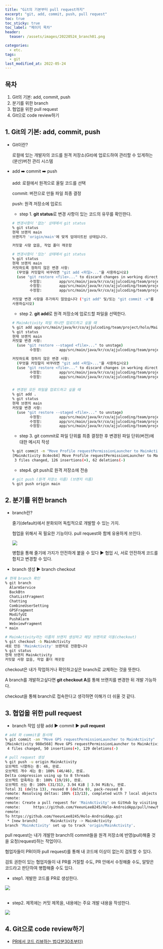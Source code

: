 ```yaml
---
title: "Git의 기본부터 pull request까지"
excerpt: "git, add, commit, push, pull request"
toc: true
toc_sticky: true
toc_label: "페이지 목차"
header:
  teaser: /assets/images/20220524_branch01.png

categories:
  - etc.
tags:
  - git
last_modified_at: 2022-05-24
---
```



## 목차

1. Git의 기본: add, commit, push
2. 분기를 위한 branch
3. 협업을 위한 pull request
4. Git으로 code review하기



## 1. Git의 기본: add, commit, push

* Git이란?

  로컬에 있는 개발자의 코드를 원격 저장소(Git)에 업로드하여 관리할 수 있게하는 (분산)버전 관리 시스템

* add ➡️ commit ➡️ push

  add: 로컬에서 원격으로 올릴 코드를 선택<br>

  commit: 버전으로 만들 파일 최종 결정<br>

  push: 원격 저장소에 업로드<br>

  

  * step 1. **git status**로 변경 사항이 있는 코드의 유무를 확인한다.

  ```sh
  # 변경사항이 '없는' 상태에서 git status
  % git status
  현재 브랜치 main
  브랜치가 'origin/main'에 맞게 업데이트된 상태입니다.
  
  커밋할 사항 없음, 작업 폴더 깨끗함
  
  # 변경사항이 '있는' 상태에서 git status
  % git status
  현재 브랜치 main
  커밋하도록 정하지 않은 변경 사항:
    (무엇을 커밋할지 바꾸려면 "git add <파일>..."을 사용하십시오)
    (use "git restore <file>..." to discard changes in working directory)
          수정함:        app/src/main/java/kr/co/ajjulcoding/team/project/holo/MainActivity.kt
          수정함:        app/src/main/java/kr/co/ajjulcoding/team/project/holo/ProfileFragment.kt
          수정함:        app/src/main/java/kr/co/ajjulcoding/team/project/holo/UsersettingFragment.kt
  
  커밋할 변경 사항을 추가하지 않았습니다 ("git add" 및/또는 "git commit -a"를
  사용하십시오)
  ```

  

  * step 2. **git add**로 원격 저장소에 업로드할 파일을 선택한다.

  ```sh
  # MainActivity 파일 하나만 업로드하고 싶을 때
  % git add app/src/main/java/kr/co/ajjulcoding/team/project/holo/MainActivity.kt
  % git status
  현재 브랜치 main
  커밋할 변경 사항:
    (use "git restore --staged <file>..." to unstage)
          수정함:        app/src/main/java/kr/co/ajjulcoding/team/project/holo/MainActivity.kt
  
  커밋하도록 정하지 않은 변경 사항:
    (무엇을 커밋할지 바꾸려면 "git add <파일>..."을 사용하십시오)
    (use "git restore <file>..." to discard changes in working directory)
          수정함:        app/src/main/java/kr/co/ajjulcoding/team/project/holo/ProfileFragment.kt
          수정함:        app/src/main/java/kr/co/ajjulcoding/team/project/holo/UsersettingFragment.kt
  
  
  # 변경된 모든 파일을 업로드하고 싶을 때
  % git add .
  % git status
  현재 브랜치 main
  커밋할 변경 사항:
    (use "git restore --staged <file>..." to unstage)
          수정함:        app/src/main/java/kr/co/ajjulcoding/team/project/holo/MainActivity.kt
          수정함:        app/src/main/java/kr/co/ajjulcoding/team/project/holo/ProfileFragment.kt
          수정함:        app/src/main/java/kr/co/ajjulcoding/team/project/holo/UsersettingFragment.kt
  ```

  

  * step 3. git commit로 파일 단위를 최종 결정한 후 변경된 파일 단위(버전)에 대한 메시지 작성

  ```sh
  % git commit -m "Move Profile requestPermissionLauncher to MainActivity"
  [MainActivity 8c4ec64] Move Profile requestPermissionLauncher to MainActivity
   3 files changed, 126 insertions(+), 62 deletions(-)
  ```

  

  * step4. git push로 원격 저장소에 전송

  ```sh
  # git push (원격 저장소 이름) (브랜치 이름)
  % git push origin main
  ```

  

  

## 2. 분기를 위한 branch

* branch란?

  줄기(default)에서 분화되어 독립적으로 개발할 수 있는 가지.<br>

  협업을 위해서 꼭 필요한 기능이다. pull request와 함께 유용하게 쓰인다.<br>

  <img src="/assets/images/20220524_branch01.png"><br>

  병합을 통해 줄기에 가지가 안전하게 붙을 수 있다 ▶️ 협업 시, 서로 안전하게 코드를 합치고 변경할 수 있다.<br>

* branch 생성 ▶️ branch checkout

```sh
# 현재 branch 확인
% git branch     
  AlarmService
  BackBtn
  ChatListFragment
  Chatting
  CombineUserSetting
  GPSFragment
  ModifyUI
  PushAlarm
  WebviewFragment
* main

# MainActivity라는 이름의 브랜치 생성하고 해당 브랜치로 이동(checkout)
% git checkout -b MainActivity
새로 만든 'MainActivity' 브랜치로 전환합니다
% git status
현재 브랜치 MainActivity
커밋할 사항 없음, 작업 폴더 깨끗함
```

checkout은 내가 작업하거나 확인하고싶은 branch로 교체하는 것을 뜻한다.<br>

A branch를 개발하고싶다면 **git checkout A**를 통해 브랜치를 변경한 뒤 개발 가능하다.<br>

checkout을 통해 branch로 접속한다고 생각하면 이해가 더 쉬울 것 같다.<br>



## 3. 협업을 위한 pull request

* branch 작업 상황 add ▶️ commit ▶️ **pull request**

```sh
# add 와 commit을 동시에
% git commit -am "Move GPS requestPermissionLauncher to MainActivity"
[MainActivity 988e568] Move GPS requestPermissionLauncher to MainActivity
 4 files changed, 50 insertions(+), 129 deletions(-)
 
# pull request 생성
% git push -u origin MainActivity
오브젝트 나열하는 중: 46, 완료.
오브젝트 개수 세는 중: 100% (46/46), 완료.
Delta compression using up to 8 threads
오브젝트 압축하는 중: 100% (19/19), 완료.
오브젝트 쓰는 중: 100% (31/31), 3.94 KiB | 3.94 MiB/s, 완료.
Total 31 (delta 13), reused 0 (delta 0), pack-reused 0
remote: Resolving deltas: 100% (13/13), completed with 7 local objects.
remote: 
remote: Create a pull request for 'MainActivity' on GitHub by visiting:
remote:      https://github.com/YeeunLee8245/Holo-AndroidApp/pull/new/MainActivity
remote: 
To https://github.com/YeeunLee8245/Holo-AndroidApp.git
 * [new branch]      MainActivity -> MainActivity
branch 'MainActivity' set up to track 'origin/MainActivity'.
```

pull request는 내가 개발한 branch의 commit들을 원격 저장소에 반영(pull)해줄 것을 요청(request)하는 작업이다.<br>

협업자들이 PR(이하 pull request)를 통해 내 코드에 이상이 없는지 검토할 수 있다.<br>

검토 권한이 있는 협업자들이 내 PR를 거절할 수도, PR 안에서 수정해줄 수도, 알맞은 코드라고 판단하여 병합해줄 수도 있다.<br>

* step1. 개발한 코드를 PR로 생성한다.

<img src="/assets/images/20220524_codereview01.png"><br><br>

* step2. 제목에는 커밋 제목을, 내용에는 주요 개발 내용을 작성한다.

<img src="/assets/images/20220524_codereview02.png"><br>



## 4. Git으로 code review하기

* [PR에서 코드 리뷰하는 법(2분30초부터)](https://www.youtube.com/watch?v=Ru9qv-tHj7I&t=318s)
